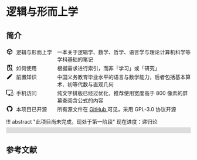 # 逻辑与形而上学

## 简介

<div class="entry start">
    <img src="assets/icons/cube-outline.svg" style="width: 1.2rem" />
    <div class="sub-entry">
        <div class="caption">逻辑与形而上学</div>
        <div class="value">
            一本关于逻辑学、数学、哲学、语言学与理论计算机科学等学科基础的笔记
        </div>
    </div>
</div>

<div class="entry start">
    <img src="assets/icons/book-search-outline.svg" style="width: 1.2rem" />
    <div class="sub-entry">
        <div class="caption">如何使用</div>
        <div class="value">
            根据需求进行索引，而非「学习」或「研究」
        </div>
    </div>
</div>

<div class="entry start">
    <img src="assets/icons/pencil.svg" style="width: 1.2rem" />
    <div class="sub-entry">
        <div class="caption">前置知识</div>
        <div class="value">
            中国义务教育毕业水平的语言与数学能力，后者包括基本算术、初等代数与直观几何
        </div>
    </div>
</div>

<div class="entry start">
    <img src="assets/icons/monitor-cellphone.svg" style="width: 1.2rem" />
    <div class="sub-entry">
        <div class="caption">手机访问</div>
        <div class="value">
            纯文字排版已经过优化，推荐使用宽度高于 800 像素的屏幕查阅含公式的内容
        </div>
    </div>
</div>

<div class="entry start">
    <img src="assets/icons/github.svg" style="width: 1.2rem" />
    <div class="sub-entry">
        <div class="caption">本项目已开源</div>
        <div class="value">
            所有源文件在 <a href="https://github.com/ShiinaHiiragi/note/" target="_blank"> GitHub </a> 可见，采用 GPL-3.0 协议开源
        </div>
    </div>
</div>

!!! abstract "此项目尚未完成，现处于第一阶段"
    <label> 现在进度：递归论 </label>
    <div class="progress-container">
        <div class="progress-percentage"> </div>
    </div>

## 参考文献

<div class="ref"> </div>

<script>
const refList = [
    {
        author: ["华东师范大学哲学系逻辑学教研室"],
        title: "形式逻辑",
        type: "M",
        year: 2016,
        page: [1, 193],
        press: "华东师大出版社",
        locate: "上海"
    },
    {
        author: ["[英]Julian Baggini", "[美]Peter S. Fosl"],
        title: "简单的哲学",
        type: "M",
        year: 2016,
        page: [1, 266],
        trans: ["陶涛"],
        press: "中国人民大学出版社",
        locate: "北京"
    },
    {
        author: ["[英]Patrick J. Hurley"],
        title: "简明逻辑学导论",
        type: "M",
        year: 2010,
        page: [85, 140],
        trans: ["陈波", "宋文淦", "熊力文", "谷振诣"],
        press: "世界图书出版公司",
        locate: "北京"
    },
    {
        author: ["Robin Turner", "Nick Nicholas"],
        title: "Lojban For Beginners",
        type: "DB/OL",
        page: [1, 185]
    },
    {
        author: ["John W. Cowan"],
        title: "The Complete Lojban Language",
        type: "M",
        page: [489, 503],
        year: 2016,
        press: "Logical Language Group, Incorporated",
        locate: "Fairfax"
    },
    {
        author: ["Leonardo de Moura", "Sebastian Ullrich"],
        title: "The Lean 4 Theorem Prover and Programming Language",
        type: "DB/OL",
        page: [1, 11]
    },
    {
        author: ["David Thrane Christiansen"],
        title: "Functional Programming in Lean",
        type: "DB/OL",
        page: [1, 437]
    },
    {
        author: ["Jeremy Avigad", "Leonardo de Moura", "Soonho Kong", "Sebastian Ullrich"],
        title: "Theorem Proving in Lean 4",
        type: "DB/OL",
        page: [1, 194]
    },
    {
        author: ["Arthur Paulino", "Damiano Testa", "Edward Ayers", "Evgenia Karunus", "Henrik Böving", "Jannis Limperg", "Siddhartha Gadgil", "Siddharth Bhat"],
        title: "Metaprogramming in Lean 4",
        type: "DB/OL",
        page: [1, 103]
    },
    {
        author: ["Microsoft Corporation"],
        title: "Lean Manual",
        type: "DB/OL",
        page: [1, 154]
    },
    {
        author: ["蔡曙山"],
        title: "认知科学导论",
        type: "M",
        year: 2021,
        page: [1, 697],
        press: "人民出版社",
        locate: "北京"
    },
    {
        author: ["[英]Julian Baggini", "[美]Peter S. Fosl"],
        title: "好用的哲学",
        type: "M",
        year: 2016,
        page: [1, 273],
        trans: ["陶涛"],
        press: "中国人民大学出版社",
        locate: "北京"
    },
    {
        author: ["[美]Robert C. Solomon"],
        title: "大问题：简明哲学导论",
        type: "M",
        year: 2018,
        page: [413, 435],
        trans: ["张卜天"],
        press: "清华大学出版社",
        locate: "北京"
    },
    {
        author: ["赵毅衡"],
        title: "符号学：原理与推演",
        type: "M",
        year: 2016,
        page: [1, 390],
        press: "南京大学出版社",
        locate: "南京"
    },
    {
        author: ["陈波"],
        title: "逻辑哲学",
        type: "M",
        year: 2006,
        page: [1, 364],
        press: "北京大学出版社",
        locate: "北京"
    },
    {
        author: ["[美]Stewart Shapiro"],
        title: "数学哲学：对数学的思考",
        type: "M",
        year: 2009,
        page: [1, 281],
        trans: ["郝兆宽", "杨睿之"],
        press: "复旦大学出版社",
        locate: "上海"
    },
    {
        author: ["马明辉"],
        title: "结构证明论",
        type: "M",
        year: 2019,
        page: [1, 252],
        press: "科学出版社",
        locate: "北京",
        plot: 28
    },
    {
        author: ["张清宇"],
        title: "逻辑哲学九章",
        type: "M",
        year: 2004,
        page: [234, 264],
        press: "江苏人民出版社",
        locate: "南京"
    },
    {
        author: ["姚宁远"],
        title: "初等模型论",
        type: "M",
        page: [1, 229],
        press: "复旦大学出版社",
        locate: "上海",
        year: 2018
    },
    {
        author: ["郝兆宽", "杨睿之", "杨跃"],
        title: "递归论：算法与随机性基础",
        type: "M",
        page: [1, 191],
        press: "复旦大学出版社",
        locate: "上海",
        year: 2018,
        plot: 92
    },
    {
        author: ["[美]Thomas H. Cormen", "[美]Charles E. Leiserson", "[美]Ronald L. Rivest", "[美]Clifford Stein"],
        title: "算法导论",
        type: "M",
        year: 2013,
        page: [25, 36],
        trans: ["殷建平", "徐云", "王刚", "刘晓光", "苏明", "邹恒明", "王宏志"],
        press: "机械工业出版社",
        locate: "上海"
    },
    {
        author: ["[美]Michael Sipser"],
        title: "计算理论导引",
        type: "M",
        year: 2020,
        page: [174, 246],
        trans: ["唐常杰", "陈鹏", "向勇", "刘齐宏"],
        press: "机械工业出版社",
        locate: "上海"
    },
    {
        author: ["郝兆宽", "杨睿之", "杨跃"],
        title: "数理逻辑：证明及其限度",
        type: "M",
        page: [1, 236],
        press: "复旦大学出版社",
        locate: "上海",
        year: 2014,
        plot: 151
    },
    {
        author: ["郝兆宽", "杨跃"],
        title: "集合论：对无穷概念的探索",
        type: "M",
        year: 2014,
        page: [1, 237],
        press: "复旦大学出版社",
        locate: "上海",
        plot: 135
    },
    {
        author: ["周焕山"],
        title: "初等代数研究",
        type: "M",
        year: 2014,
        page: [56, 377],
        press: "高等教育出版社",
        locate: "北京"
    },
    {
        author: ["胡典顺", "徐汉文"],
        title: "初等数论",
        type: "M",
        year: 2017,
        page: [1, 151],
        press: "科学出版社",
        locate: "北京"
    },
    {
        author: ["张巍", "阚海斌", "倪卫明"],
        title: "线性代数",
        type: "M",
        year: 2016,
        page: [1, 186],
        press: "科学出版社",
        locate: "北京"
    },
    {
        author: ["张贤达"],
        title: "矩阵分析与应用",
        type: "M",
        year: 2013,
        page: [143, 151],
        press: "清华大学出版社",
        locate: "北京"
    },
    {
        author: ["Terence Parr", "Jeremy Howard"],
        title: "The matrix calculus you need for deep learning",
        type: "J",
        page: [1, 33],
        year: 2018,
        arXiv: "1802.01528"
    },
    {
        author: ["フィッシュ"],
        title: "巨大数論",
        type: "M",
        year: 2018,
        page: [1, 258],
        press: "株式会社インプレス R&D",
        locate: "東京"
    },
    {
        author: ["顾沛", "邓少强"],
        title: "简明抽象代数",
        type: "M",
        year: 2003,
        page: [1, 126],
        press: "高等教育出版社",
        locate: "北京"
    },
    {
        author: ["[苏]М. М. По́стников"],
        title: "几何讲义：解析几何",
        type: "M",
        year: 1992,
        page: [1, 44],
        trans: ["周友成"],
        press: "高等教育出版社",
        locate: "北京"
    },
    {
        author: ["项武义", "王申怀", "潘养廉"],
        title: "古典几何学",
        type: "M",
        year: 2014,
        page: [41, 54],
        press: "高等教育出版社",
        locate: "北京"
    },
    {
        author: ["徐利治"],
        title: "现代数学手册·经典数学卷",
        type: "M",
        year: 2000,
        page: [905, 1040],
        press: "华中科技大学出版社",
        locate: "武汉"
    },
    {
        author: ["数理化自学丛书编委会"],
        title: "平面解析几何",
        type: "M",
        year: 1965,
        page: [1, 407],
        press: "上海科学技术出版社",
        locate: "上海"
    },
    {
        author: ["[德]Eberhard Zeidler"],
        title: "数学指南：实用数学手册",
        type: "M",
        year: 2012,
        page: [787, 798],
        trans: ["李文林"],
        press: "科学出版社",
        locate: "北京"
    },
    {
        author: ["吕林根", "徐子道"],
        title: "解析几何",
        type: "M",
        year: 2006,
        page: [1, 295],
        press: "高等教育出版社",
        locate: "北京"
    },
    {
        author: ["梅向明", "刘增贤", "王汇淳", "王智秋"],
        title: "高等几何",
        type: "M",
        year: 2020,
        page: [1, 151],
        press: "高等教育出版社",
        locate: "北京"
    },
    {
        author: ["彭家贵", "陈卿"],
        title: "微分几何",
        type: "M",
        year: 2002,
        page: [3, 152],
        press: "高等教育出版社",
        locate: "北京"
    },
    {
        author: ["熊金城"],
        title: "点集拓扑讲义",
        type: "M",
        year: 2020,
        page: [1, 162],
        press: "高等教育出版社",
        locate: "北京"
    },
    {
        author: ["赵一鸣", "阚海斌", "吴永辉"],
        title: "离散数学",
        type: "M",
        year: 2011,
        page: [2, 221],
        press: "人民邮电出版社",
        locate: "北京"
    },
    {
        author: ["欧阳光中", "朱学炎", "金福临", "陈传璋"],
        title: "数学分析",
        type: "M",
        page: [1, 430],
        year: 2018,
        press: "高等教育出版社",
        locate: "北京"
    },
    {
        author: ["陈纪修", "於崇华", "金路"],
        title: "数学分析",
        type: "M",
        page: [424, 638],
        year: 2019,
        press: "高等教育出版社",
        locate: "北京"
    },
    {
        author: ["程其襄", "张奠宙", "胡善文", "薛以峰"],
        title: "实变函数与泛函分析基础",
        type: "M",
        page: [1, 221],
        year: 2019,
        press: "高等教育出版社",
        locate: "北京"
    },
    {
        author: ["潘永亮", "汪琥庭", "汪芳庭", "宋立功"],
        title: "复变函数",
        type: "M",
        page: [1, 175],
        year: 2004,
        press: "科学出版社",
        locate: "北京"
    },
    {
        author: ["汪嘉冈"],
        title: "现代概率论基础",
        type: "M",
        page: [1, 165],
        year: 2005,
        press: "复旦大学出版社",
        locate: "上海"
    },
    {
        author: ["苏淳", "冯群强"],
        title: "概率论",
        type: "M",
        page: [1, 292],
        year: 2020,
        press: "科学出版社",
        locate: "北京"
    },
    {
        author: ["李贤平"],
        title: "概率论基础",
        type: "M",
        page: [1, 391],
        year: 2010,
        press: "高等教育出版社",
        locate: "北京"
    },
    {
        author: ["平冈和幸", "堀玄"],
        title: "程序员的数学 ② 概率统计",
        type: "M",
        year: 2015,
        page: [1, 403],
        trans: ["陈篠烟"],
        press: "人民邮电出版社",
        locate: "北京"
    },
    {
        author: ["Rob Nederpelt", "Herman Geuvers"],
        title: "Type Theory and Formal Proof: an Introduction",
        type: "M",
        page: [1, 409],
        year: 2014,
        press: "Cambridge University Press",
        locate: "Cambridge"
    },
    {
        author: ["Hanne Riis Nielson", "Flemming Nielson"],
        title: "Semantics with Applications: an Appetizer",
        type: "M",
        page: [1, 254],
        year: 2007,
        press: "Springer Science & Business Media",
        locate: "London"
    },
    {
        author: ["陈有祺"],
        title: "形式语言与自动机",
        type: "M",
        page: [1, 227],
        year: 2008,
        press: "机械工业出版社",
        locate: "上海"
    },
    {
        author: ["蔡曙山", "邹崇理"],
        title: "自然语言形式理论研究",
        type: "M",
        page: [1, 551],
        year: 2010,
        press: "人民出版社",
        locate: "北京"
    }
];

window.todo = new Array();
const [plot, total] = refList.reduce(([plot, total], item) => {
    item.total = item.page[1] - item.page[0] + 1;
    item.plot = item.plot ?? item.total;
    item.percent = (100 * item.plot / item.total).toFixed(2) + "%";
    if (item.plot < item.total) {
        window.todo.push({
            title: item.title,
            percentage: item.percent,
            remains: item.total - item.plot
        })
    }
    plot += item.plot;
    total += item.total;
    return [plot, total];
}, [0, 0]);
const progress = (100 * plot / total);
const progressBar = document.querySelector(".progress-percentage");
progressBar.innerText = progress.toFixed(2) + "%";
progressBar.style.width = progress.toFixed(0) + "%";

console.log(
    "%cInput `todo` to view unfinished references.",
    "color: #C41C1C;"
)

const renderRef = (query, filterCond) => {
refList
    .filter(filterCond)
    .map((item => {
        const catRef = (item) => {
            const { author, title, type, page } = item;
            const { year } = item;

            const { trans, press, locate } = item;
            const { journal, section, arXiv } = item;
            result = `${author.join(", ")}. ` + `${title} [${type}]. `

            switch (type) {
                case "M":
                    return result +
                        (trans ? `${trans.join(",")},译. ` : ``) +
                        `${press}:${locate}, ${year}.`
                    break;
                case "J":
                    return result + (
                        arXiv === undefined
                        ? `${journal}, ${year}, ${section}.`
                        : `arXiv:${arXiv}, ${year}.`
                    )
                    break;
                default:
                    // [DB/OL]
                    return result;
                    break;
            }
        };
        return catRef(item);
    }))
    .forEach((item, index) => {
        const newEntry = document.createElement("div");
        const newValue = document.createElement("div");
        const newIndex = document.createElement("div");
        newEntry.className = "entry";
        newValue.className = "value";
        newIndex.className = "index";
        newValue.innerText = item;
        newIndex.innerText = index + 1;
        newEntry.append(newIndex);
        newEntry.append(newValue);
        document.querySelector(query)?.append(newEntry);
    });
};

renderRef(".ref", (item) => item.plot);
</script>

<style>
.ref {
    display: flex;
    flex-direction: column;
}

.entry {
    display: flex;
    flex-direction: row;
}

.start {
    align-items: start;
    padding-top: 4px;
}

.sub-entry {
    display: flex;
    flex-grow: 1;
    flex-direction: row;
    padding-left: 8px;
}

@media (max-width: 600px) {
    .sub-entry {
        flex-direction: column;
    }
}

.caption {
    min-width: 8em;
    font-weight: var(--bold-font-weight);
}

.value {
    flex-grow: 1;
}

.index {
    min-width: 2.25em;
    margin-right: 0.75em;
    font-weight: var(--bold-font-weight);
    text-align: right;
}

.index:before {
    content: "[";
}

.index:after {
    content: "]";
}

.progress-container {
    margin-top: -8px;
    height: 16px;
    width: 100%;
    background-color: #ddd;
    border-radius: 0.1rem;
}

.progress-percentage {
    text-align: right;
    font-size: 12px;
    padding-right: 8px;
    line-height: 16px;
    background-color: rgb(32, 148, 243);
    border-radius: 0.1rem;
    color: white;
}
</style>
